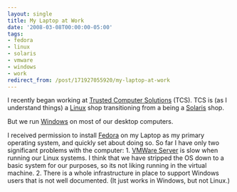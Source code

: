 ```yaml
---
layout: single
title: My Laptop at Work
date: '2008-03-08T00:00:00-05:00'
tags:
- fedora
- linux
- solaris
- vmware
- windows
- work
redirect_from: /post/171927055920/my-laptop-at-work
---
```

<p>I recently began working at <a href="http://www.trustedcs.com">Trusted Computer Solutions</a> (TCS). TCS is (as I understand things) a <a href="http://en.wikipedia.org/wiki/Linux">Linux</a> shop transitioning from a being a <a href="http://www.sun.com/software/solaris/index.jsp">Solaris</a> shop.</p>

<p>But we run <a href="http://www.microsoft.com/windows">Windows</a> on most of our desktop computers.</p>

<p>I received permission to install <a href="http://fedoraproject.org">Fedora</a> on my Laptop as my primary operating system, and quickly set about doing so. So far I have only two significant problems with the computer:
1. <a href="http://www.vmware.com">VMWare Server</a> is slow when running our Linux systems. I think that we have stripped the OS down to a basic system for our purposes, so its not liking running in the virtual machine.
2. There is a whole infrastructure in place to support Windows users that is not well documented. (It just works in Windows, but not Linux.)</p>
